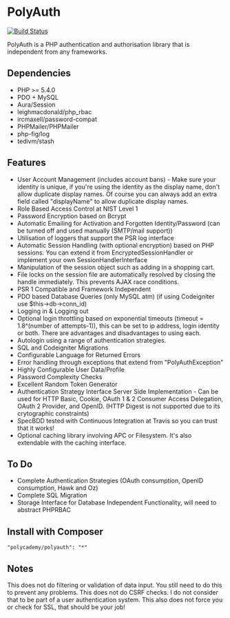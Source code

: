 PolyAuth
=========

[![Build Status](https://travis-ci.org/Polycademy/PolyAuth.png?branch=master)](https://travis-ci.org/Polycademy/PolyAuth)

PolyAuth is a PHP authentication and authorisation library that is independent from any frameworks.

Dependencies
------------

- PHP >= 5.4.0
- PDO + MySQL
- Aura/Session
- leighmacdonald/php_rbac
- ircmaxell/password-compat
- PHPMailer/PHPMailer
- php-fig/log
- tedivm/stash

Features
---------

- User Account Management (includes account bans) - Make sure your identity is unique, if you're using the identity as the display name, don't allow duplicate display names. Of course you can always add an extra field called "displayName" to allow duplicate display names.
- Role Based Access Control at NIST Level 1
- Password Encryption based on Bcrypt
- Automatic Emailing for Activation and Forgotten Identity/Password (can be turned off and used manually (SMTP/mail support))
- Utilisation of loggers that support the PSR log interface
- Automatic Session Handling (with optional encryption) based on PHP sessions. You can extend it from EncryptedSessionHandler or implement your own SessionHandlerInterface
- Manipulation of the session object such as adding in a shopping cart.
- File locks on the session file are automatically resolved by closing the handle immediately. This prevents AJAX race conditions.
- PSR 1 Compatible and Framework Independent
- PDO based Database Queries (only MySQL atm) (if using Codeigniter use $this->db->conn_id)
- Logging in & Logging out
- Optional login throttling based on exponential timeouts (timeout = 1.8^(number of attempts-1)), this can be set to ip address, login identity or both. There are advantages and disadvantages to using each.
- Autologin using a range of authentication strategies.
- SQL and Codeigniter Migrations
- Configurable Language for Returned Errors
- Error handling through exceptions that extend from "PolyAuthException"
- Highly Configurable User Data/Profile
- Password Complexity Checks
- Excellent Random Token Generator
- Authentication Strategy Interface Server Side Implementation - Can be used for HTTP Basic, Cookie, OAuth 1 & 2 Consumer Access Delegation, OAuth 2 Provider, and OpenID. (HTTP Digest is not supported due to its crytographic constraints)
- SpecBDD tested with Continuous Integration at Travis so you can trust that it works!
- Optional caching library involving APC or Filesystem. It's also extendable with the caching interface.

To Do
------

- Complete Authentication Strategies (OAuth consumption, OpenID consumption, Hawk and Oz)
- Complete SQL Migration
- Storage Interface for Database Independent Functionality, will need to abstract PHPRBAC

Install with Composer
---------------------

```
"polycademy/polyauth": "*"
```

Notes
-----

This does not do filtering or validation of data input. You still need to do this to prevent any problems. This does not do CSRF checks. I do not consider that to be part of a user authentication system. This also does not force you or check for SSL, that should be your job!